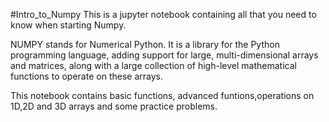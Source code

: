 #Intro_to_Numpy
This is a jupyter notebook containing all that you need to know when starting Numpy.

NUMPY stands for Numerical Python.
It is a library for the Python programming language, adding support for large, multi-dimensional arrays and matrices, along with a large collection of high-level mathematical functions to operate on these arrays.

This notebook contains basic functions, advanced funtions,operations on 1D,2D and 3D arrays and some practice problems.
